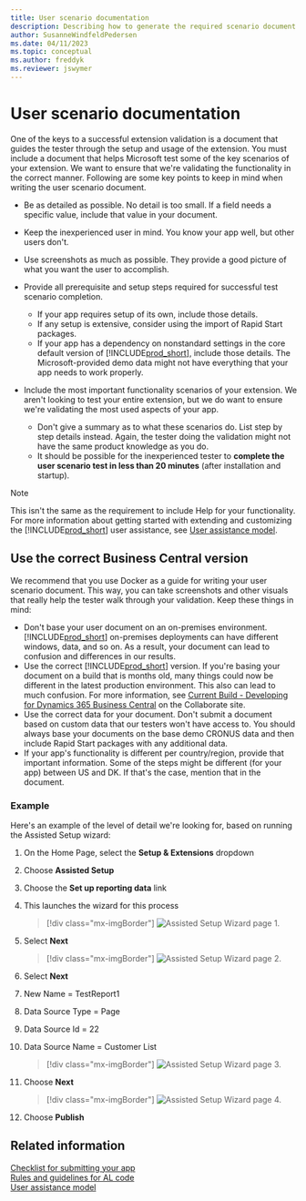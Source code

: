 ```yaml
---
title: User scenario documentation
description: Describing how to generate the required scenario document to get your app approved for AppSource.
author: SusanneWindfeldPedersen
ms.date: 04/11/2023
ms.topic: conceptual
ms.author: freddyk
ms.reviewer: jswymer
---
```


# User scenario documentation

One of the keys to a successful extension validation is a document that guides the tester through the setup and usage of the extension. You must include a document that helps Microsoft test some of the key scenarios of your extension. We want to ensure that we're validating the functionality in the correct manner. Following are some key points to keep in mind when writing the user scenario document.

- Be as detailed as possible. No detail is too small. If a field needs a specific value, include that value in your document.
- Keep the inexperienced user in mind. You know your app well, but other users don't.
- Use screenshots as much as possible. They provide a good picture of what you want the user to accomplish.
- Provide all prerequisite and setup steps required for successful test scenario completion.  

  - If your app requires setup of its own, include those details.
  - If any setup is extensive, consider using the import of Rapid Start packages.
  - If your app has a dependency on nonstandard settings in the core default version of [!INCLUDE[prod_short](../includes/prod_short.md)], include those details. The Microsoft-provided demo data might not have everything that your app needs to work properly.

- Include the most important functionality scenarios of your extension. We aren't looking to test your entire extension, but we do want to ensure we're validating the most used aspects of your app.  
  - Don't give a summary as to what these scenarios do. List step by step details instead. Again, the tester doing the validation might not have the same product knowledge as you do.
  - It should be possible for the inexperienced tester to **complete the user scenario test in less than 20 minutes** (after installation and startup).

> [!NOTE]
> This isn't the same as the requirement to include Help for your functionality. For more information about getting started with extending and customizing the [!INCLUDE[prod_short](../includes/prod_short.md)] user assistance, see [User assistance model](../user-assistance.md).  

## Use the correct Business Central version

We recommend that you use Docker as a guide for writing your user scenario document. This way, you can take screenshots and other visuals that really help the tester walk through your validation. Keep these things in mind:

- Don't base your user document on an on-premises environment. [!INCLUDE[prod_short](../includes/prod_short.md)] on-premises deployments can have different windows, data, and so on. As a result, your document can lead to confusion and differences in our results.  
- Use the correct [!INCLUDE[prod_short](../includes/prod_short.md)] version. If you're basing your document on a build that is months old, many things could now be different in the latest production environment. This also can lead to much confusion. For more information, see [Current Build - Developing for Dynamics 365 Business Central](https://partner.microsoft.com/dashboard/collaborate/packages/4756) on the Collaborate site.
- Use the correct data for your document. Don't submit a document based on custom data that our testers won't have access to. You should always base your documents on the base demo CRONUS data and then include Rapid Start packages with any additional data.
- If your app's functionality is different per country/region, provide that important information. Some of the steps might be different (for your app) between US and DK. If that's the case, mention that in the document.  

### Example

Here's an example of the level of detail we're looking for, based on running the Assisted Setup wizard:

1. On the Home Page, select the **Setup & Extensions** dropdown
2. Choose **Assisted Setup**
3. Choose the **Set up reporting data** link
4. This launches the wizard for this process

    > [!div class="mx-imgBorder"]
    > ![Assisted Setup Wizard page 1.](../media/apptest/apptest_userdoc_wizard1.png)

5. Select **Next**

    > [!div class="mx-imgBorder"]
    > ![Assisted Setup Wizard page 2.](../media/apptest/apptest_userdoc_wizard2.png)

6. Select **Next**
7. New Name = TestReport1
8. Data Source Type = Page
9. Data Source Id = 22
10. Data Source Name = Customer List

    > [!div class="mx-imgBorder"]
    > ![Assisted Setup Wizard page 3.](../media/apptest/apptest_userdoc_wizard3.png)

11. Choose **Next**

    > [!div class="mx-imgBorder"]
    > ![Assisted Setup Wizard page 4.](../media/apptest/apptest_userdoc_wizard4.png)

12. Choose **Publish**

## Related information

[Checklist for submitting your app](../developer/devenv-checklist-submission.md)  
[Rules and guidelines for AL code](apptest-overview.md)  
[User assistance model](../user-assistance.md)  
